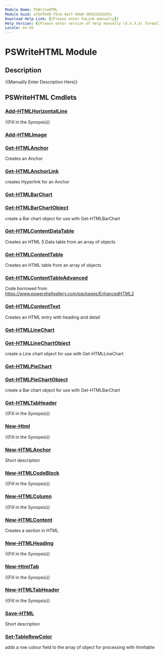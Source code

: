 ```yaml
---
Module Name: PSWriteHTML
Module Guid: a7bdf640-f5cb-4acf-9de0-365b322d245c
Download Help Link: {{Please enter FwLink manually}}
Help Version: {{Please enter version of help manually (X.X.X.X) format}}
Locale: en-US
---
```


# PSWriteHTML Module
## Description
{{Manually Enter Description Here}}

## PSWriteHTML Cmdlets
### [Add-HTMLHorizontalLine](Add-HTMLHorizontalLine.md)
{{Fill in the Synopsis}}

### [Add-HTMLImage](Add-HTMLImage.md)


### [Get-HTMLAnchor](Get-HTMLAnchor.md)
Creates an Anchor

### [Get-HTMLAnchorLink](Get-HTMLAnchorLink.md)
creates Hyperlink for an Anchor

### [Get-HTMLBarChart](Get-HTMLBarChart.md)


### [Get-HTMLBarChartObject](Get-HTMLBarChartObject.md)
create a Bar chart object for use with Get-HTMLBarChart

### [Get-HTMLContentDataTable](Get-HTMLContentDataTable.md)
Creates an HTML 5 Data table from an array of objects

### [Get-HTMLContentTable](Get-HTMLContentTable.md)
Creates an HTML table from an array of objects

### [Get-HTMLContentTableAdvanced](Get-HTMLContentTableAdvanced.md)
Code borrowed from https://www.powershellgallery.com/packages/EnhancedHTML2

### [Get-HTMLContentText](Get-HTMLContentText.md)
Creates an HTML entry with heading and detail

### [Get-HTMLLineChart](Get-HTMLLineChart.md)


### [Get-HTMLLineChartObject](Get-HTMLLineChartObject.md)
create a Line chart object for use with Get-HTMLLineChart

### [Get-HTMLPieChart](Get-HTMLPieChart.md)


### [Get-HTMLPieChartObject](Get-HTMLPieChartObject.md)
create a Bar chart object for use with Get-HTMLBarChart

### [Get-HTMLTabHeader](Get-HTMLTabHeader.md)
{{Fill in the Synopsis}}

### [New-Html](New-Html.md)
{{Fill in the Synopsis}}

### [New-HTMLAnchor](New-HTMLAnchor.md)
Short description

### [New-HTMLCodeBlock](New-HTMLCodeBlock.md)
{{Fill in the Synopsis}}

### [New-HTMLColumn](New-HTMLColumn.md)
{{Fill in the Synopsis}}

### [New-HTMLContent](New-HTMLContent.md)
Creates a section in HTML

### [New-HTMLHeading](New-HTMLHeading.md)
{{Fill in the Synopsis}}

### [New-HtmlTab](New-HtmlTab.md)
{{Fill in the Synopsis}}

### [New-HTMLTabHeader](New-HTMLTabHeader.md)
{{Fill in the Synopsis}}

### [Save-HTML](Save-HTML.md)
Short description

### [Set-TableRowColor](Set-TableRowColor.md)
adds a row colour field to the array of object for processing with htmltable

